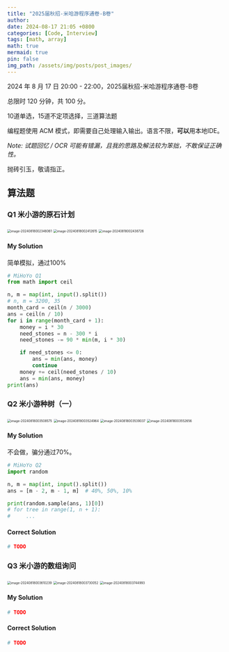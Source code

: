 ```yaml
---
title: "2025届秋招-米哈游程序通卷-B卷"
author: 
date: 2024-08-17 21:05 +0800
categories: [Code, Interview]
tags: [math, array]
math: true
mermaid: true
pin: false
img_path: /assets/img/posts/post_images/
---
```


2024 年 8 月 17 日 20:00 - 22:00，2025届秋招-米哈游程序通卷-B卷



总限时 120 分钟，共 100 分。



10道单选，15道不定项选择，三道算法题



编程题使用 ACM 模式，即需要自己处理输入输出。语言不限，**可以**用本地IDE。



*Note: 试题回忆 / OCR 可能有错漏，且我的思路及解法较为笨拙，不敢保证正确性。*



抛砖引玉，敬请指正。



## 算法题

### Q1 米小游的原石计划

<img src="../../assets/img/posts/post_images/image-20240818002346061.png" alt="image-20240818002346061" style="zoom:50%;" />

<img src="../../assets/img/posts/post_images/image-20240818002412615.png" alt="image-20240818002412615" style="zoom:50%;" />

<img src="../../assets/img/posts/post_images/image-20240818002438726.png" alt="image-20240818002438726" style="zoom:50%;" />

#### My Solution

简单模拟，通过100%

```python
# MiHoYo Q1
from math import ceil

n, m = map(int, input().split())
# n, m = 3200, 35
month_card = ceil(n / 3000)
ans = ceil(n / 10)
for i in range(month_card + 1):
    money = i * 30
    need_stones = n - 300 * i
    need_stones -= 90 * min(m, i * 30)

    if need_stones <= 0:
        ans = min(ans, money)
        continue
    money += ceil(need_stones / 10)
    ans = min(ans, money)
print(ans)
```



### Q2 米小游种树（一）

<img src="../../assets/img/posts/post_images/image-20240818003508575.png" alt="image-20240818003508575" style="zoom:50%;" />

<img src="../../assets/img/posts/post_images/image-20240818003524964.png" alt="image-20240818003524964" style="zoom:50%;" />

<img src="../../assets/img/posts/post_images/image-20240818003539037.png" alt="image-20240818003539037" style="zoom:50%;" />

<img src="../../assets/img/posts/post_images/image-20240818003552656.png" alt="image-20240818003552656" style="zoom:50%;" />

#### My Solution

不会做，骗分通过70%。

```python
# MiHoYo Q2
import random

n, m = map(int, input().split())
ans = [m - 2, m - 1, m]  # 40%, 50%, 10%

print(random.sample(ans, 1)[0])
# for tree in range(1, n + 1):
#     ...
```

#### Correct Solution

```python
# TODO
```



### Q3 米小游的数组询问

<img src="../../assets/img/posts/post_images/image-20240818003610239.png" alt="image-20240818003610239" style="zoom:50%;" />

<img src="../../assets/img/posts/post_images/image-20240818003730052.png" alt="image-20240818003730052" style="zoom:50%;" />

<img src="../../assets/img/posts/post_images/image-20240818003744993.png" alt="image-20240818003744993" style="zoom:50%;" />

#### My Solution

```python
# TODO
```

#### Correct Solution

```python
# TODO
```

